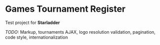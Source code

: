# Games Tournament Register

Test project for **Starladder**

*TODO:* Markup, tournaments AJAX, logo resolution validation, pagination,
code style, internationalization